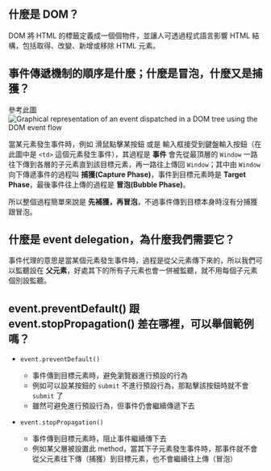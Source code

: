 ## 什麼是 DOM？
DOM 將 HTML 的標籤定義成一個個物件，並讓人可透過程式語言影響 HTML 結構，包括取得、改變、新增或移除 HTML 元素。

## 事件傳遞機制的順序是什麼；什麼是冒泡，什麼又是捕獲？

參考此圖
![Graphical representation of an event dispatched in a DOM tree using the DOM event flow](https://www.w3.org/TR/DOM-Level-3-Events/images/eventflow.svg)

當某元素發生事件時，例如 滑鼠點擊某按鈕 或是 輸入框接受到鍵盤輸入按鈕（在此圖中是 `<td>` 這個元素發生事件），其過程是 **事件** 會先從最頂層的 `Window` 一路往下傳到各層的子元素直到該目標元素，再一路往上傳回 `Window`；其中由 `Window` 向下傳遞事件的過程叫 **捕獲(Capture Phase)**，事件到目標元素時是 **Target Phase**，最後事件往上傳的過程是 **冒泡(Bubble Phase)**。

所以整個過程簡單來說是 **先補獲，再冒泡**，不過事件傳到目標本身時沒有分捕獲跟冒泡。

## 什麼是 event delegation，為什麼我們需要它？
事件代理的意思是當某個元素發生事件時，過程是從父元素傳下來的，所以我們可以監聽設在 **父元素**，好處其下的所有子元素也會一併被監聽，就不用每個子元素個別設監聽。

## event.preventDefault() 跟 event.stopPropagation() 差在哪裡，可以舉個範例嗎？
* `event.preventDefault()`
  * 事件傳到目標元素時，避免瀏覽器進行預設的行為
  * 例如可以設某按鈕的 `submit` 不進行預設行為，那點擊該按鈕時就不會 `submit` 了
  * 雖然可避免進行預設行為，但事件仍會繼續傳遞下去

* `event.stopPropagation()`
  * 事件傳到目標元素時，阻止事件繼續傳下去
  * 例如某父層被設置此 method，當其下子元素發生事件時，那事件就不會從父元素往下傳（捕獲）到目標元素，也不會繼續往上傳（冒泡）